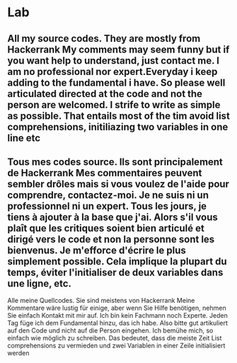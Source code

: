 # Lab
All my source codes.
They are mostly from Hackerrank
My comments may seem funny but if you want help to understand, just contact me. 
I am no professional nor expert.Everyday i keep adding to the fundamental i have. 
So please well articulated directed at the code and not the person are welcomed. 
I strife to write as simple as possible. That entails most of the tim avoid list comprehensions, initiliazing two variables in one line etc
-------------------------------------------------------------------------------------------------------------------------------------------
Tous mes codes source.
Ils sont principalement de Hackerrank
Mes commentaires peuvent sembler drôles mais si vous voulez de l'aide pour comprendre, contactez-moi.
Je ne suis ni un professionnel ni un expert. Tous les jours, je tiens à ajouter à la base que j'ai.
Alors s'il vous plaît que les critiques soient bien articulé et dirigé vers le code et non la personne sont les bienvenus.
Je m'efforce d'écrire le plus simplement possible. Cela implique la plupart du temps, éviter l'initialiser de deux variables dans une ligne, etc.
-------------------------------------------------------------------------------------------------------------------------------------------
Alle meine Quellcodes.
Sie sind meistens von Hackerrank
Meine Kommentare wäre lustig für einige, aber wenn Sie Hilfe benötigen, nehmen Sie einfach Kontakt mit mir auf.
Ich bin kein Fachmann noch Experte. Jeden Tag füge ich dem Fundamental hinzu, das ich habe.
Also bitte gut artikuliert auf den Code und nicht auf die Person eingehen.
Ich bemühe mich, so einfach wie möglich zu schreiben. Das bedeutet, dass die meiste Zeit List comprehensions zu vermieden und zwei Variablen in einer Zeile initialisiert werden
